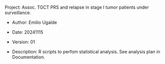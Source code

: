 Project: Assoc. TGCT PRS and relapse in stage I tumor patients under surveillance.
- Author: Emilio Ugalde
- Date: 20241115
- Version: 01 

- Description: 
R scripts to perfom statistical analysis. 
See analysis plan in Documentation.
